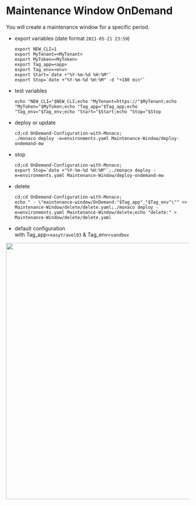 # Maintenance Window OnDemand

You will create a maintenance window for a specific period.
 
- export variables (date format `2021-05-21 23:59`)

      export NEW_CLI=1
      export MyTenant=<MyTenant>
      export MyToken=<MyToken>
      export Tag_app=<app>
      export Tag_env=<env>
      export Start=`date +"%Y-%m-%d %H:%M"`
      export Stop=`date +"%Y-%m-%d %H:%M" -d "+180 min"`
      
- test variables

      echo "NEW_CLI="$NEW_CLI;echo "MyTenant=https://"$MyTenant;echo "MyToken="$MyToken;echo "Tag_app="$Tag_app;echo "Tag_env="$Tag_env;echo "Start="$Start;echo "Stop="$Stop
     
- deploy or update

      cd;cd OnDemand-Configuration-with-Monaco;
      ./monaco deploy -e=environments.yaml Maintenance-Window/deploy-ondemand-mw
      
- stop

      cd;cd OnDemand-Configuration-with-Monaco;
      export Stop=`date +"%Y-%m-%d %H:%M"`;./monaco deploy -e=environments.yaml Maintenance-Window/deploy-ondemand-mw


- delete

      cd;cd OnDemand-Configuration-with-Monaco;
      echo " - \"maintenance-window/OnDemand:"$Tag_app"_"$Tag_env"\"" >> Maintenance-Window/delete/delete.yaml;./monaco deploy -e=environments.yaml Maintenance-Window/delete;echo "delete:" > Maintenance-Window/delete/delete.yaml


- default configuration  
with Tag_app=`easytravel03` & Tag_env=`sandbox`
 <img src="https://user-images.githubusercontent.com/40337213/118972761-32396f80-b971-11eb-87da-7f410c36830b.png" width="600" height="700">



